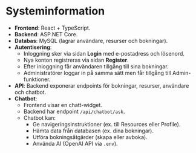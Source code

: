 # Systeminformation

- **Frontend**: React + TypeScript.  
- **Backend**: ASP.NET Core.  
- **Databas**: MySQL (lagrar användare, resurser och bokningar).  
- **Autentisering**:  
  - Inloggning sker via sidan **Login** med e-postadress och lösenord.  
  - Nya konton registreras via sidan **Register**.  
  - Efter inloggning får användaren tillgång till sina bokningar.  
  - Administratörer loggar in på samma sätt men får tillgång till Admin-funktioner.  
- **API**: Backend exponerar endpoints för bokningar, resurser, användare och chatbot.  
- **Chatbot**:  
  - Frontend visar en chatt-widget.  
  - Backend har endpoint `/api/chatbot/ask`.  
  - Chatbot kan:  
    - Ge navigeringsinstruktioner (ex. till Resources eller Profile).  
    - Hämta data från databasen (ex. dina bokningar).  
    - Utföra bokningsåtgärder (skapa eller avboka).  
    - Använda AI (OpenAI API via `.env`).  
